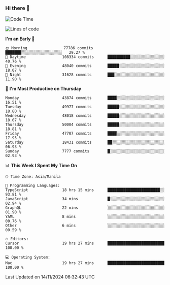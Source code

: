 ### Hi there 👋

<!--START_SECTION:waka-->
![Code Time](http://img.shields.io/badge/Code%20Time-5%2C702%20hrs%2013%20mins-blue)

![Lines of code](https://img.shields.io/badge/From%20Hello%20World%20I%27ve%20Written-118.9%20million%20lines%20of%20code-blue)

**I'm an Early 🐤** 

```text
🌞 Morning                77786 commits       ███████░░░░░░░░░░░░░░░░░░   29.27 % 
🌆 Daytime                108334 commits      ██████████░░░░░░░░░░░░░░░   40.76 % 
🌃 Evening                48040 commits       █████░░░░░░░░░░░░░░░░░░░░   18.07 % 
🌙 Night                  31628 commits       ███░░░░░░░░░░░░░░░░░░░░░░   11.90 % 
```
📅 **I'm Most Productive on Thursday** 

```text
Monday                   43874 commits       ████░░░░░░░░░░░░░░░░░░░░░   16.51 % 
Tuesday                  49977 commits       █████░░░░░░░░░░░░░░░░░░░░   18.80 % 
Wednesday                48018 commits       █████░░░░░░░░░░░░░░░░░░░░   18.07 % 
Thursday                 50004 commits       █████░░░░░░░░░░░░░░░░░░░░   18.81 % 
Friday                   47707 commits       ████░░░░░░░░░░░░░░░░░░░░░   17.95 % 
Saturday                 18431 commits       ██░░░░░░░░░░░░░░░░░░░░░░░   06.93 % 
Sunday                   7777 commits        █░░░░░░░░░░░░░░░░░░░░░░░░   02.93 % 
```


📊 **This Week I Spent My Time On** 

```text
🕑︎ Time Zone: Asia/Manila

💬 Programming Languages: 
TypeScript               18 hrs 15 mins      ███████████████████████░░   93.81 % 
JavaScript               34 mins             █░░░░░░░░░░░░░░░░░░░░░░░░   02.94 % 
GraphQL                  22 mins             ░░░░░░░░░░░░░░░░░░░░░░░░░   01.90 % 
YAML                     8 mins              ░░░░░░░░░░░░░░░░░░░░░░░░░   00.76 % 
Other                    6 mins              ░░░░░░░░░░░░░░░░░░░░░░░░░   00.59 % 

🔥 Editors: 
Cursor                   19 hrs 27 mins      █████████████████████████   100.00 % 

💻 Operating System: 
Mac                      19 hrs 27 mins      █████████████████████████   100.00 % 
```


 Last Updated on 14/11/2024 06:32:43 UTC
<!--END_SECTION:waka-->


<!--
**rad182/rad182** is a ✨ _special_ ✨ repository because its `README.md` (this file) appears on your GitHub profile.

Here are some ideas to get you started:

- 🔭 I’m currently working on ...
- 🌱 I’m currently learning ...
- 👯 I’m looking to collaborate on ...
- 🤔 I’m looking for help with ...
- 💬 Ask me about ...
- 📫 How to reach me: ...
- 😄 Pronouns: ...
- ⚡ Fun fact: ...
-->
